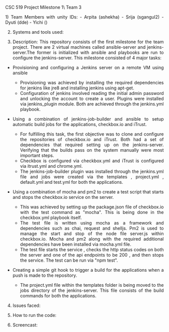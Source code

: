 CSC 519 Project Milestone 1\ 
Team 3 
<div style="text-align: justify"> 
1) Team Members with unity IDs: 
 - Arpita (ashekha)
 - Srija  (sgangul2)
 - Dyuti  (dde)
 - Yichi  ()

2) Systems and tools used:


3) Description:
This repository consists of the first milestone for the team project. There are 2 virtual machines called ansible-server and jenkins-server.The former is initialized with ansible and playbooks are run to configure the jenkins-server. This milestone consisted of 4 major tasks:

- Provisioning and configuring a Jenkins server on a remote VM using ansible
	- Provisioning was achieved by installing the required dependencies for jenkins like jre8 and installing jenkins using apt-get.
	- Configuration of jenkins involved reading the initial admin password and unlocking the account to create a user. Plugins were installed via jenkins_plugin module. Both are achieved through the jenkins.yml playbook.

- Using a combination of jenkins-job-builder and ansible to setup automatic build jobs for the applications, checkbox.io and iTrust.
	- For fulfilling this task, the first objective was to clone and configure the repositories of checkbox.io and iTrust. Both had a set of dependencies that required setting up on the jenkins-server. Verifying that the builds pass on the system manually were most important steps. 
	- Checkbox is configured via checkbox.yml and iTrust is configured via itrust.yml and chrome.yml.
	- The jenkins-job-builder plugin was installed through the jenkins.yml file and jobs were created via the templates , project.yml , default.yml and test.yml for both the applications.

- Using a combination of mocha and pm2 to create a test script that starts and stops the checkbox.io service on the server.
	- This was achieved by setting up the package.json file of checkbox.io with the test command as "mocha". This is being done in the checkbox.yml playbook itself.
	- The test file is written using mocha as a framework and dependencies such as chai, request and shelljs. Pm2 is used to manage the start and stop of the node file server.js within checkbox.io. Mocha and pm2 along with the required additional dependencies have been installed via mocha.yml file. 
	- The test file starts the service , checks the http status codes on both the server and one of the api endpoints to be 200 , and then stops the service. The test can be run via "npm test".

- 	Creating a simple git hook to trigger a build for the applications when a push is made to the repository.
	- The project.yml file within the templates folder is being moved to the jobs directory of the jenkins-server. This file consists of the build commands for both the applications.



4) Issues faced:

5) How to run the code:

6) Screencast:
</div>


